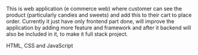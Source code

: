 This is web application (e commerce web) where customer can see the product (particularly candies and sweets) and add this to their cart to place order.
Currently it just have only frontend part done, will improve the application by adding more feature and framework and after it backend will also be included in it, to make it full stack project.

HTML,
CSS
and JavaScript 